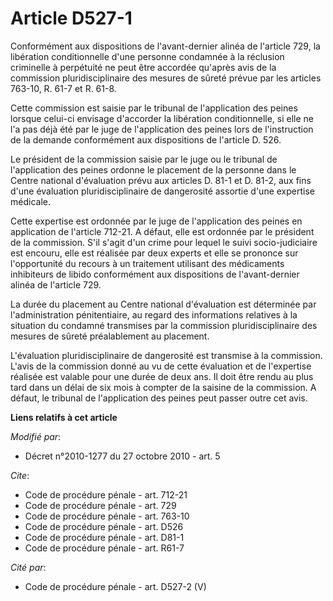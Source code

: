# Article D527-1

Conformément aux dispositions de l'avant-dernier alinéa de l'article 729, la libération conditionnelle d'une personne
condamnée à la réclusion criminelle à perpétuité ne peut être accordée qu'après avis de la commission pluridisciplinaire des
mesures de sûreté prévue par les articles 763-10, R. 61-7 et R. 61-8.

Cette commission est saisie par le tribunal de l'application des peines lorsque celui-ci envisage d'accorder la libération
conditionnelle, si elle ne l'a pas déjà été par le juge de l'application des peines lors de l'instruction de la demande
conformément aux dispositions de l'article D. 526.

Le président de la commission saisie par le juge ou le tribunal de l'application des peines ordonne le placement de la
personne dans le Centre national d'évaluation prévu aux articles D. 81-1 et D. 81-2, aux fins d'une évaluation
pluridisciplinaire de dangerosité assortie d'une expertise médicale.

Cette expertise est ordonnée par le juge de l'application des peines en application de l'article 712-21. A défaut, elle est
ordonnée par le président de la commission. S'il s'agit d'un crime pour lequel le suivi socio-judiciaire est encouru, elle
est réalisée par deux experts et elle se prononce sur l'opportunité du recours à un traitement utilisant des médicaments
inhibiteurs de libido conformément aux dispositions de l'avant-dernier alinéa de l'article 729.

La durée du placement au Centre national d'évaluation est déterminée par l'administration pénitentiaire, au regard des
informations relatives à la situation du condamné transmises par la commission pluridisciplinaire des mesures de sûreté
préalablement au placement.

L'évaluation pluridisciplinaire de dangerosité est transmise à la commission. L'avis de la commission donné au vu de cette
évaluation et de l'expertise réalisée est valable pour une durée de deux ans. Il doit être rendu au plus tard dans un délai
de six mois à compter de la saisine de la commission. A défaut, le tribunal de l'application des peines peut passer outre cet
avis.

**Liens relatifs à cet article**

_Modifié par_:

  - Décret n°2010-1277 du 27 octobre 2010 - art. 5

_Cite_:

  - Code de procédure pénale - art. 712-21
  - Code de procédure pénale - art. 729
  - Code de procédure pénale - art. 763-10
  - Code de procédure pénale - art. D526
  - Code de procédure pénale - art. D81-1
  - Code de procédure pénale - art. R61-7

_Cité par_:

  - Code de procédure pénale - art. D527-2 (V)

